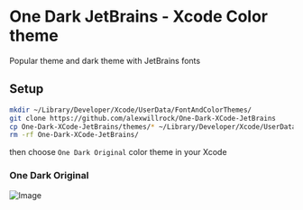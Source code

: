 # One Dark JetBrains - Xcode Color theme

Popular theme and dark theme with JetBrains fonts

## Setup
```sh
mkdir ~/Library/Developer/Xcode/UserData/FontAndColorThemes/
git clone https://github.com/alexwillrock/One-Dark-XCode-JetBrains
cp One-Dark-XCode-JetBrains/themes/* ~/Library/Developer/Xcode/UserData/FontAndColorThemes/
rm -rf One-Dark-XCode-JetBrains/
```

then choose `One Dark Original` color theme in your Xcode

### One Dark Original

![Image](https://user-images.githubusercontent.com/6507402/140103364-7bb60ce1-b5af-4d60-bdd2-0c2a96cf5eff.png)
